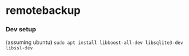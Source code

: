 # remotebackup

### Dev setup

(assuming ubuntu)
```sudo apt install libboost-all-dev libsqlite3-dev libssl-dev```

